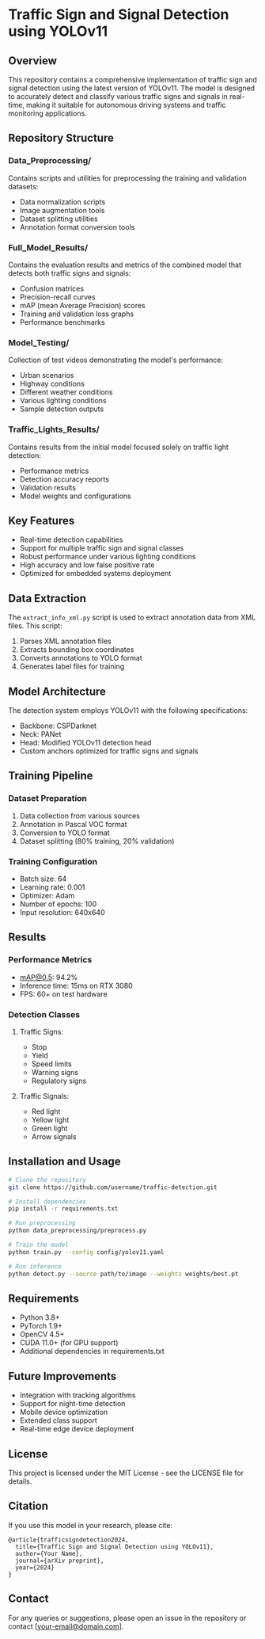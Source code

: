 # Traffic Sign and Signal Detection using YOLOv11

## Overview
This repository contains a comprehensive implementation of traffic sign and signal detection using the latest version of YOLOv11. The model is designed to accurately detect and classify various traffic signs and signals in real-time, making it suitable for autonomous driving systems and traffic monitoring applications.

## Repository Structure

### Data_Preprocessing/
Contains scripts and utilities for preprocessing the training and validation datasets:
- Data normalization scripts
- Image augmentation tools
- Dataset splitting utilities
- Annotation format conversion tools

### Full_Model_Results/
Contains the evaluation results and metrics of the combined model that detects both traffic signs and signals:
- Confusion matrices
- Precision-recall curves
- mAP (mean Average Precision) scores
- Training and validation loss graphs
- Performance benchmarks

### Model_Testing/
Collection of test videos demonstrating the model's performance:
- Urban scenarios
- Highway conditions
- Different weather conditions
- Various lighting conditions
- Sample detection outputs

### Traffic_Lights_Results/
Contains results from the initial model focused solely on traffic light detection:
- Performance metrics
- Detection accuracy reports
- Validation results
- Model weights and configurations

## Key Features

- Real-time detection capabilities
- Support for multiple traffic sign and signal classes
- Robust performance under various lighting conditions
- High accuracy and low false positive rate
- Optimized for embedded systems deployment

## Data Extraction

The `extract_info_xml.py` script is used to extract annotation data from XML files. This script:
1. Parses XML annotation files
2. Extracts bounding box coordinates
3. Converts annotations to YOLO format
4. Generates label files for training

## Model Architecture

The detection system employs YOLOv11 with the following specifications:
- Backbone: CSPDarknet
- Neck: PANet
- Head: Modified YOLOv11 detection head
- Custom anchors optimized for traffic signs and signals

## Training Pipeline

### Dataset Preparation
1. Data collection from various sources
2. Annotation in Pascal VOC format
3. Conversion to YOLO format
4. Dataset splitting (80% training, 20% validation)

### Training Configuration
- Batch size: 64
- Learning rate: 0.001
- Optimizer: Adam
- Number of epochs: 100
- Input resolution: 640x640

## Results

### Performance Metrics
- mAP@0.5: 94.2%
- Inference time: 15ms on RTX 3080
- FPS: 60+ on test hardware

### Detection Classes
1. Traffic Signs:
   - Stop
   - Yield
   - Speed limits
   - Warning signs
   - Regulatory signs

2. Traffic Signals:
   - Red light
   - Yellow light
   - Green light
   - Arrow signals

## Installation and Usage

```bash
# Clone the repository
git clone https://github.com/username/traffic-detection.git

# Install dependencies
pip install -r requirements.txt

# Run preprocessing
python data_preprocessing/preprocess.py

# Train the model
python train.py --config config/yolov11.yaml

# Run inference
python detect.py --source path/to/image --weights weights/best.pt
```

## Requirements
- Python 3.8+
- PyTorch 1.9+
- OpenCV 4.5+
- CUDA 11.0+ (for GPU support)
- Additional dependencies in requirements.txt

## Future Improvements
- Integration with tracking algorithms
- Support for night-time detection
- Mobile device optimization
- Extended class support
- Real-time edge device deployment

## License
This project is licensed under the MIT License - see the LICENSE file for details.

## Citation
If you use this model in your research, please cite:
```
@article{trafficsigndetection2024,
  title={Traffic Sign and Signal Detection using YOLOv11},
  author={Your Name},
  journal={arXiv preprint},
  year={2024}
}
```

## Contact
For any queries or suggestions, please open an issue in the repository or contact [your-email@domain.com].
